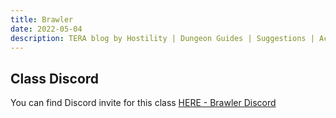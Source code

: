 ```yaml
---
title: Brawler
date: 2022-05-04
description: TERA blog by Hostility | Dungeon Guides | Suggestions | Activities | Battlegrounds | Theorycrafting | MT The Dream ...
---
```


## Class Discord

You can find Discord invite for this class [HERE - Brawler Discord](https://Discord.gg/dR6W7s2)
